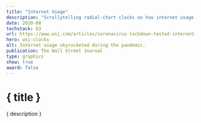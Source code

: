 ```yaml
---
title: "Internet Usage"
description: "Scrollytelling radial-chart clocks on how internet usage patterns have been disrupted"
date: 2020-08
techstack: D3
url: https://www.wsj.com/articles/coronavirus-lockdown-tested-internets-backbone-11597503600
hero: wsj-clocks
alt: Internet usage skyrocketed during the pandemic.
publication: The Wall Street Journal
type: graphics
show: true
award: false
---
```


# { title }

{ description }
